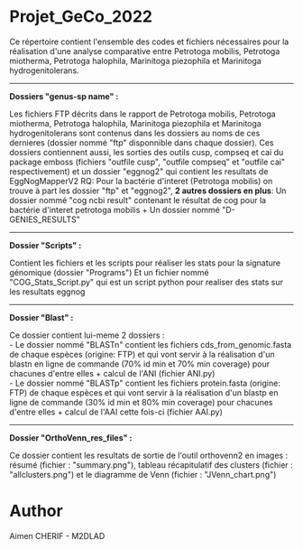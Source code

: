 # Projet_GeCo_2022
Ce répertoire contient l'ensemble des codes et fichiers nécessaires pour la réalisation d'une analyse comparative entre Petrotoga mobilis, Petrotoga miotherma, Petrotoga halophila, Marinitoga piezophila et Marinitoga hydrogenitolerans.
 

<hr>
<b>Dossiers "genus-sp name" :</b>
<p> 
Les fichiers FTP décrits dans le rapport de Petrotoga mobilis, Petrotoga miotherma, Petrotoga halophila, Marinitoga piezophila et Marinitoga hydrogenitolerans sont contenus dans les dossiers au noms de ces dernieres (dossier nommé "ftp" disponnible dans chaque dossier).
Ces dossiers contiennent aussi, les sorties des outils cusp, compseq et cai du package emboss (fichiers "outfile cusp", "outfile compseq" et "outfile cai" respectivement) et un dossier "eggnog2" qui contient les resultats de EggNogMapperV2 
RQ:
Pour la bactérie d'interet (Petrotoga mobilis) on trouve à part les dossier "ftp" et "eggnog2", <b>2 autres dossiers en plus</b>:
Un dossier nommé "cog ncbi result" contenant le résultat de cog pour la bactérie d'interet petrotoga mobilis + Un dossier nommé "D-GENIES_RESULTS"
<hr>
<b>Dossier "Scripts" :</b>
<p>Contient les fichiers et les scripts pour réaliser les stats pour la signature génomique (dossier "Programs") Et un fichier nommé "COG_Stats_Script.py" qui est un script python pour realiser des stats sur les resultats eggnog</p>
 
<hr>
<b>Dossier "Blast" :</b>
<p>
 Ce dossier contient lui-meme 2 dossiers : 
 <br>
- Le dossier nommé "BLASTn" contient les fichiers cds_from_genomic.fasta de chaque espèces (origine: FTP) et qui vont servir à la réalisation d'un blastn en ligne de commande (70% id min et 70% min coverage) pour chacunes d'entre elles + calcul de l'ANI (fichier ANI.py) <br>
- Le dossier nommé "BLASTp" contient les fichiers protein.fasta (origine: FTP) de chaque espèces et qui vont servir à la réalisation d'un blastp en ligne de commande (30% id min et 80% min coverage) pour chacunes d'entre elles + calcul de l'AAI cette fois-ci (fichier AAI.py) </p>
<hr>
<b>Dossier "OrthoVenn_res_files" :</b>
<p>Ce dossier contient les resultats de sortie de l'outil orthovenn2 en images : résumé (fichier : "summary.png"), tableau récapitulatif des clusters (fichier : "allclusters.png") et le diagramme de Venn (fichier : "JVenn_chart.png")</p>



# Author
Aimen CHERIF - M2DLAD
